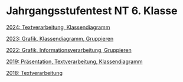  <meta charset="utf-8" />
  <title>Informatik</title>
  <link rel="stylesheet" href="https://Hi2272.github.io/StyleMD.css">

# Jahrgangsstufentest NT 6. Klasse

[2024: Textverarbeitung, Klassendiagramm](https://archiv.bycs.de/edu-sharing/components/render/8eb13f38-9cdc-4b47-9af2-9d1b96d1476c)  


[2023: Grafik, Klassendiagramm, Gruppieren](https://archiv.bycs.de/edu-sharing/components/render/cd520f96-1189-4781-8bdf-7db5ac1c8e68)  

[2022: Grafik, Informationsverarbeitung, Gruppieren](https://archiv.bycs.de/edu-sharing/components/render/1dc96682-358e-4b8b-a685-7d1371f4e166)  

[2019: Präsentation, Textverarbeitung, Klassendiagramm](https://archiv.bycs.de/edu-sharing/components/render/7fdb9eff-af93-4979-8736-18bbed7ccadb)   

[2018: Textverarbeitung](https://archiv.bycs.de/edu-sharing/components/render/c61db304-9dc5-4339-818f-c9b6f6d54fe3)   





